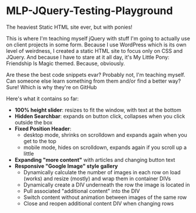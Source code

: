 # MLP-JQuery-Testing-Playground
The heaviest Static HTML site ever, but with ponies!

This is where I'm teaching myself jQuery with stuff I'm going to actually use on client projects in some form. Because I use WordPress which is its own level of weirdness, I created a static HTML site to focus only on CSS and JQuery. And because I have to stare at it all day, it's My Little Pony: Friendship Is Magic themed. Because, obviously.

Are these the best code snippets evar? Probably not, I'm teaching myself. Can someone else learn something from them and/or find a better way? Sure! Which is why they're on GitHub

Here's what it contains so far:
* **100% height slider**: resizes to fit the window, with text at the bottom
* **Hidden Searchbar**: expands on button click, collapses when you click outside the box
* **Fixed Position Header**:
  - desktop mode, shrinks on scrolldown and expands again when you get to the top
  - mobile mode, hides on scrolldown, expands again if you scroll up a little
* **Expanding "more content"** with articles and changing button text
* **Responsive "Google Image" style gallery**
  - Dynamically calculate the number of images in each row on load (works) and resize (mostly) and wrap them in container DIVs
  - Dynamically create a DIV underneath the row the image is located in
  - Pull associated "additional content" into the DIV
  - Switch content without animation between images of the same row
  - Close and reopen additional content DIV when changing rows


